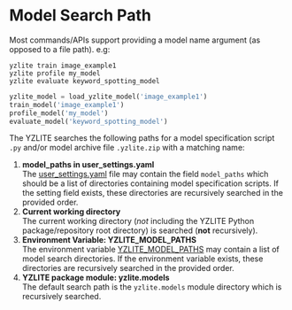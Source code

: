 # Model Search Path

Most commands/APIs support providing a model name argument (as opposed to a file path). e.g:

```shell
yzlite train image_example1
yzlite profile my_model
yzlite evaluate keyword_spotting_model
```

```python
yzlite_model = load_yzlite_model('image_example1')
train_model('image_example1')
profile_model('my_model')
evaluate_model('keyword_spotting_model')
```

The YZLITE searches the following paths for a model specification script `.py` and/or model archive file `.yzlite.zip` with a matching name:

1. __model_paths in user_settings.yaml__  
    The [user_settings.yaml](../other/settings_file.md) file may contain the field `model_paths` which should be a list of directories containing model specification scripts.
    If the setting field exists, these directories are recursively searched in the provided order.
2. __Current working directory__  
    The current working directory (_not_ including the YZLITE Python package/repository root directory) is searched (__not__ recursively).
3. __Environment Variable: YZLITE_MODEL_PATHS__  
    The environment variable [YZLITE_MODEL_PATHS](../other/environment_variables.md) may contain a list of model search directories.
    If the environment variable exists, these directories are recursively searched in the provided order.
4. __YZLITE package module: yzlite.models__  
    The default search path is the `yzlite.models` module directory which is recursively searched.
